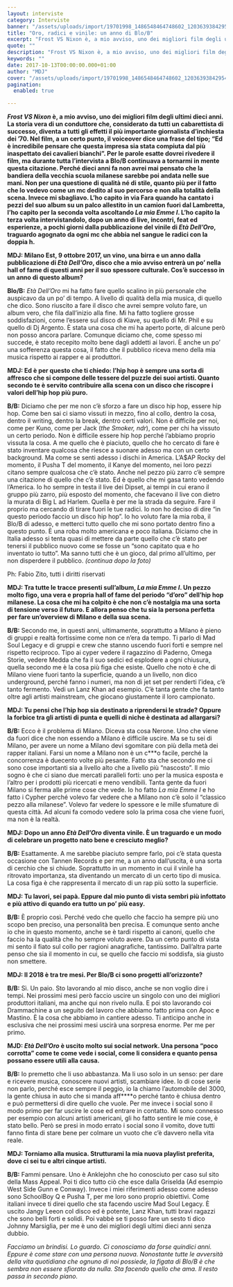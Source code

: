 ```yaml
---
layout: interviste
category: Interviste
banner: "/assets/uploads/import/19701998_1486548464748602_120363938429547367_n-1.jpg"
title: "Oro, radici e vinile: un anno di Blo/B"
excerpt: "Frost VS Nixon è, a mio avviso, uno dei migliori film degli ultimi dieci anni. La storia vera di un conduttore che, considerato da tutti un cabarettista di successo, diventa a tutti gli effetti il più importante giornalista d’inchiesta dei ’70. Nel film, a un certo punto, il voiceover dice una frase del tipo; “Ed…"
quote: ""
description: "Frost VS Nixon è, a mio avviso, uno dei migliori film degli ultimi dieci anni. La storia vera di un conduttore che, considerato da tutti un cabarettista di successo, diventa a tutti gli effetti il più importante giornalista d’inchiesta dei ’70. Nel film, a un certo punto, il voiceover dice una frase del tipo; “Ed…"
keywords: ""
date: 2017-10-13T00:00:00.000+01:00
author: "MDJ"
cover: "/assets/uploads/import/19701998_1486548464748602_120363938429547367_n-1.jpg"
pagination:
  enabled: true

---
```


**_Frost VS Nixon_ è, a mio avviso, uno dei migliori film degli ultimi dieci anni. La storia vera di un conduttore che, considerato da tutti un cabarettista di successo, diventa a tutti gli effetti il più importante giornalista d’inchiesta dei ’70\. Nel film, a un certo punto, il voiceover dice una frase del tipo; “Ed è incredibile pensare che questa impresa sia stata compiuta dal più inaspettato dei cavalieri bianchi”. Per le parole esatte dovrei rivedere il film, ma durante tutta l’intervista a Blo/B continuava a tornarmi in mente questa citazione. Perché dieci anni fa non avrei mai pensato che la bandiera della vecchia scuola milanese sarebbe poi andata nelle sue mani. Non per una questione di qualità né di stile, quanto più per il fatto che lo vedevo come un mc dedito al suo percorso e non alla totalità della scena. Invece mi sbagliavo. L’ho capito in via Fara quando ha cantato i pezzi del suo album su un palco allestito in un camion fuori dal Lambretta, l’ho capito per la seconda volta ascoltando _La mia Emme I_. L’ho capito la terza volta intervistandolo, dopo un anno di live, incontri, feat ed esperienze, a pochi giorni dalla pubblicazione del vinile di _Età Dell’Oro_, traguardo agognato da ogni mc che abbia nel sangue le radici con la doppia h.**

**MDJ: Milano Est, 9 ottobre 2017, un vino, una birra e un anno dalla pubblicazione di _Età Dell’Oro_, disco che a mio avviso entrerà un po’ nella hall of fame di questi anni per il suo spessore culturale. Cos’è successo in un anno di questo album?**

**Blo/B:** _Età Dell’Oro_ mi ha fatto fare quello scalino in più personale che auspicavo da un po’ di tempo. A livello di qualità della mia musica, di quello che dico. Sono riuscito a fare il disco che avrei sempre voluto fare, un album vero, che fila dall’inizio alla fine. Mi ha fatto togliere grosse soddisfazioni, come l’essere sul disco di Kiave, su quello di Mr. Phil e su quello di Dj Argento. È stata una cosa che mi ha aperto porte, di alcune però non posso ancora parlare. Comunque diciamo che, come spesso mi succede, è stato recepito molto bene dagli addetti ai lavori. È anche un po’ una sofferenza questa cosa, il fatto che il pubblico riceva meno della mia musica rispetto ai rapper e ai produttori.

**MDJ: Ed è per questo che ti chiedo: l’hip hop è sempre una sorta di affresco che si compone delle tessere del puzzle dei suoi artisti. Quanto secondo te è servito contribuire alla scena con un disco che riscopre i valori dell’hip hop più puro.**

**B/B:** Diciamo che per me non c’è sforzo a fare un disco hip hop, essere hip hop. Come ben sai ci siamo vissuti in mezzo, fino al collo, dentro la cosa, dentro il writing, dentro la break, dentro certi valori. Non è difficile per noi, come per Kuno, come per Jack (_the Smoker, ndr_), come per chi ha vissuto un certo periodo. Non è difficile essere hip hop perché l’abbiamo proprio vissuta la cosa. A me quello che è piaciuto, quello che ho cercato di fare è stato inventare qualcosa che riesce a suonare adesso ma con un certo background. Ma come se senti adesso i dischi in America. L’A$AP Rocky del momento, il Pusha T del momento, il Kanye del momento, nei loro pezzi citano sempre qualcosa che c’è stato. Anche nel pezzo più zarro c’è sempre una citazione di quello che c’è stato. Ed è quello che mi gasa tanto vedendo l’America. Io ho sempre in testa il live dei Dipset, ai tempi in cui erano il gruppo più zarro, più esposto del momento, che facevano il live con dietro la murata di Big L ad Harlem. Quella è per me la strada da seguire. Fare il proprio ma cercando di tirare fuori le tue radici. Io non ho deciso di dire “in questo periodo faccio un disco hip hop”. Io ho voluto fare la mia roba, il Blo/B di adesso, e metterci tutto quello che mi sono portato dentro fino a questo punto. È una roba molto americana e poco italiana. Diciamo che in Italia adesso si tenta quasi di mettere da parte quello che c’è stato per tenersi il pubblico nuovo come se fosse un “sono capitato qua e ho inventato io tutto”. Ma sanno tutti che è un gioco, dal primo all’ultimo, per non disperdere il pubblico. _(continua dopo la foto)_

Ph: Fabio Zito, tutti i diritti riservati

**MDJ: Tra tutte le tracce presenti sull’album, _La mia Emme I_. Un pezzo molto figo, una vera e propria hall of fame del periodo “d’oro” dell’hip hop milanese. La cosa che mi ha colpito è che non c’è nostalgia ma una sorta di tensione verso il futuro. E allora penso che tu sia la persona perfetta per fare un’overview di Milano e della sua scena.**

**B/B:** Secondo me, in questi anni, ultimamente, soprattutto a Milano è pieno di gruppi e realtà fortissime come non ce n’era da tempo. Ti parlo di Mad Soul Legacy e di gruppi e crew che stanno uscendo fuori forti e sempre nel rispetto reciproco. Tipo ai cyper vedere il ragazzino di Paderno, Omega Storie, vedere Medda che fa il suo sedici ed esplodere a ogni chiusura, quella secondo me è la cosa più figa che esiste. Quello che noto è che di Milano viene fuori tanto la superficie, quando a un livello, non dico underground, perché fanno i numeri, ma non di jet set per renderti l’idea, c’è tanto fermento. Vedi un Lanz Khan ad esempio. C’è tanta gente che fa tanto oltre agli artisti mainstream, che giocano giustamente il loro campionato.

**MDJ: Tu pensi che l’hip hop sia destinato a riprendersi le strade? Oppure la forbice tra gli artisti di punta e quelli di niche è destinata ad allargarsi?**

**B/B:** Ecco è il problema di Milano. Diceva sta cosa Nerone. Uno che viene da fuori dice che non essendo a Milano è difficile uscire. Ma se tu sei di Milano, per avere un nome a Milano devi sgomitare con più della metà dei rapper italiani. Farsi un nome a Milano non è un c\*\*\*o facile, perché la concorrenza è duecento volte più pesante. Fatto sta che secondo me ci sono cose importanti sia a livello alto che a livello più “nascosto”. Il mio sogno è che ci siano due mercati paralleli forti: uno per la musica esposta e l’altro per i prodotti più ricercati e meno vendibili. Tanta gente da fuori Milano si ferma alle prime cose che vede. Io ho fatto _La mia Emme I_ e ho fatto i Cypher perché volevo far vedere che a Milano non c’è solo il “classico pezzo alla milanese”. Volevo far vedere lo spessore e le mille sfumature di questa città. Ad alcuni fa comodo vedere solo la prima cosa che viene fuori, ma non è la realtà.

**MDJ: Dopo un anno _Età Dell’Oro_ diventa vinile. È un traguardo e un modo di celebrare un progetto nato bene e cresciuto meglio?**

**B/B:** Esattamente. A me sarebbe piaciuto sempre farlo, poi c’è stata questa occasione con Tannen Records e per me, a un anno dall’uscita, è una sorta di cerchio che si chiude. Soprattutto in un momento in cui il vinile ha ritrovato importanza, sta diventando un mercato di un certo tipo di musica. La cosa figa è che rappresenta il mercato di un rap più sotto la superficie.

**MDJ: Tu lavori, sei papà. Eppure dal mio punto di vista sembri più infottato e più attivo di quando era tutto un po’ più easy.**

**B/B:** È proprio così. Perché vedo che quello che faccio ha sempre più uno scopo ben preciso, una personalità ben precisa. E comunque sento anche io che in questo momento, anche se è tardi rispetto ai canoni, quello che faccio ha la qualità che ho sempre voluto avere. Da un certo punto di vista mi sento il fiato sul collo per ragioni anagrafiche, tantissimo. Dall’altra parte penso che sia il momento in cui, se quello che faccio mi soddisfa, sia giusto non smettere.

**MDJ: Il 2018 è tra tre mesi. Per Blo/B ci sono progetti all’orizzonte?**

**B/B:** Sì. Un paio. Sto lavorando al mio disco, anche se non voglio dire i tempi. Nei prossimi mesi però faccio uscire un singolo con uno dei migliori produttori italiani, ma anche qui non rivelo nulla. E poi sto lavorando coi Drammachine a un seguito del lavoro che abbiamo fatto prima con Apoc e Mastino. È la cosa che abbiamo in cantiere adesso. Ti anticipo anche in esclusiva che nei prossimi mesi uscirà una sorpresa enorme. Per me per primo.

**MJD: _Età Dell’Oro_ è uscito molto sui social network. Una persona “poco corrotta” come te come vede i social, come li considera e quanto pensa possano essere utili alla causa.**

**B/B:** Io premetto che li uso abbastanza. Ma li uso solo in un senso: per dare e ricevere musica, conoscere nuovi artisti, scambiare idee. Io di cose serie non parlo, perché esce sempre il peggio, io la chiamo l’automobile del 3000, la gente chiusa in auto che si manda aff\*\*\*\*o perché tanto è chiusa dentro e può permettersi di dire quello che vuole. Per me invece i social sono il modo primo per far uscire le cose ed entrare in contatto. Mi sono connesso per esempio con alcuni artisti americani, gli ho fatto sentire le mie cose, è stato bello. Però se presi in modo errato i social sono il vomito, dove tutti fanno finta di stare bene per colmare un vuoto che c’è davvero nella vita reale.

**MDJ: Torniamo alla musica. Strutturami la mia nuova playlist preferita, dove ci sei tu e altri cinque artisti.**

**B/B:** Fammi pensare. Uno è Anklejohn che ho conosciuto per caso sul sito della Mass Appeal. Poi ti dico tutto ciò che esce dalla Griselda (Ad esempio West Side Gunn e Conway). Invece i miei riferimenti adesso come adesso sono SchoolBoy Q e Pusha T, per me loro sono proprio obiettivi. Come italiani invece ti direi quello che sta facendo uscire Mad Soul Legacy. È uscito Jangy Leeon col disco ed è potente, Lanz Khan, tutti bravi ragazzi che sono belli forti e solidi. Poi vabbè se ti posso fare un sesto ti dico Johnny Marsiglia, per me è uno dei migliori degli ultimi dieci anni senza dubbio.

_Facciamo un brindisi. Lo guardo. Ci conosciamo da forse quindici anni. Eppure è come stare con una persona nuova. Nonostante tutte le avversità della vita quotidiana che ognuno di noi possiede, la figata di Blo/B è che sembra non essere sfiorato da nulla. Sta facendo quello che ama. Il resto passa in secondo piano._